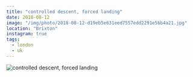 ```yaml
---
title: "controlled descent, forced landing"
date: 2018-08-12
image: "/img/photo/2018-08-12-d19eb5e631eed7557edd2291e56b4a21.jpg"
location: "Brixton"
instagram: true
tags:
  - london
  - uk
---
```


![controlled descent, forced landing](/img/photo/2018-08-12-d19eb5e631eed7557edd2291e56b4a21.jpg)
